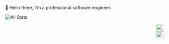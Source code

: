 🤙 Hello there, I'm a professional software engineer.

<p>
  <img style="display:inline-block;" src="https://github-readme-stats.vercel.app/api?username=rogaldh&theme=graywhite&show_icons=true&hide_title=true&count_private=true&include_all_commits=true" alt="All Stats"/>
</p>


<p align="right">
  <a href="https://gitlab.com/rogaldh" target="blank"><img alt="gitlab_rogaldh" src="https://cdn.jsdelivr.net/npm/simple-icons@4.10.0/icons/gitlab.svg" width="24px" height="24px" /></a>
  <br/>
  <a href="mailto:rogaldh@radsh.red"><img alt="mailto_rogaldh" src="https://cdn.jsdelivr.net/npm/simple-icons@4.10.0/icons/mail-dot-ru.svg" width="24px" height="24px" /></a>
</p>
